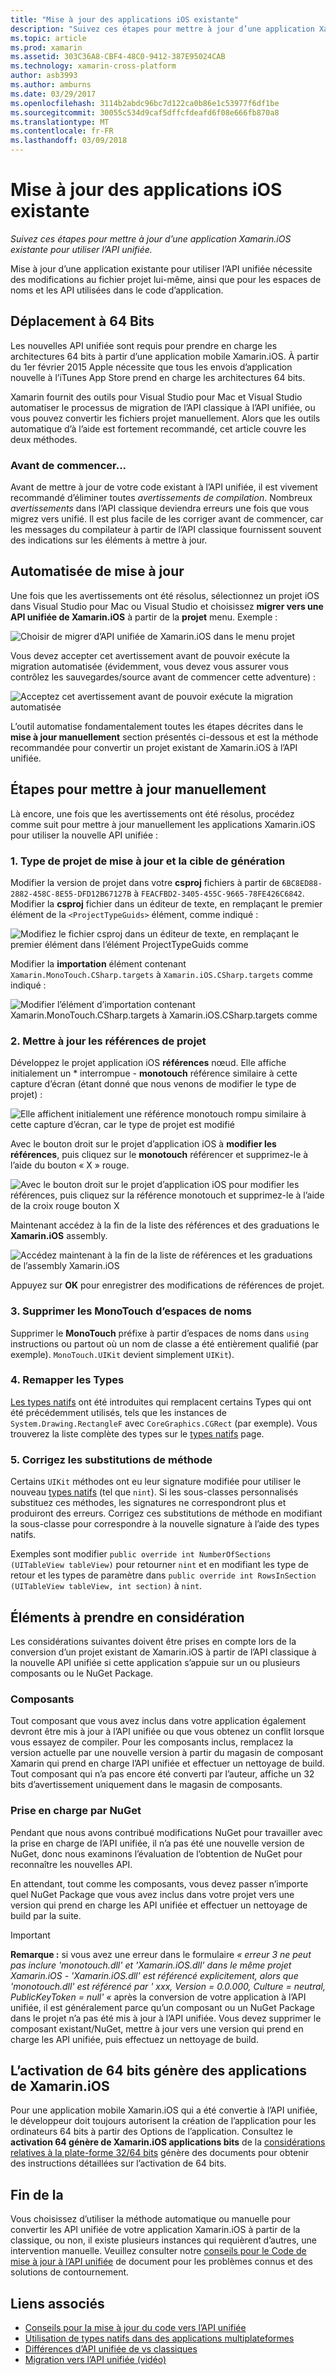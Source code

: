 ```yaml
---
title: "Mise à jour des applications iOS existante"
description: "Suivez ces étapes pour mettre à jour d’une application Xamarin.iOS existante pour utiliser l’API unifiée."
ms.topic: article
ms.prod: xamarin
ms.assetid: 303C36A8-CBF4-48C0-9412-387E95024CAB
ms.technology: xamarin-cross-platform
author: asb3993
ms.author: amburns
ms.date: 03/29/2017
ms.openlocfilehash: 3114b2abdc96bc7d122ca0b86e1c53977f6df1be
ms.sourcegitcommit: 30055c534d9caf5dffcfdeafd6f08e666fb870a8
ms.translationtype: MT
ms.contentlocale: fr-FR
ms.lasthandoff: 03/09/2018
---
```

# <a name="updating-existing-ios-apps"></a>Mise à jour des applications iOS existante

_Suivez ces étapes pour mettre à jour d’une application Xamarin.iOS existante pour utiliser l’API unifiée._

Mise à jour d’une application existante pour utiliser l’API unifiée nécessite des modifications au fichier projet lui-même, ainsi que pour les espaces de noms et les API utilisées dans le code d’application.

## <a name="the-road-to-64-bits"></a>Déplacement à 64 Bits

Les nouvelles API unifiée sont requis pour prendre en charge les architectures 64 bits à partir d’une application mobile Xamarin.iOS. À partir du 1er février 2015 Apple nécessite que tous les envois d’application nouvelle à l’iTunes App Store prend en charge les architectures 64 bits.

Xamarin fournit des outils pour Visual Studio pour Mac et Visual Studio automatiser le processus de migration de l’API classique à l’API unifiée, ou vous pouvez convertir les fichiers projet manuellement. Alors que les outils automatique d’à l’aide est fortement recommandé, cet article couvre les deux méthodes.

### <a name="before-you-start"></a>Avant de commencer...

Avant de mettre à jour de votre code existant à l’API unifiée, il est vivement recommandé d’éliminer toutes *avertissements de compilation*. Nombreux *avertissements* dans l’API classique deviendra erreurs une fois que vous migrez vers unifié. Il est plus facile de les corriger avant de commencer, car les messages du compilateur à partir de l’API classique fournissent souvent des indications sur les éléments à mettre à jour.

## <a name="automated-updating"></a>Automatisée de mise à jour

Une fois que les avertissements ont été résolus, sélectionnez un projet iOS dans Visual Studio pour Mac ou Visual Studio et choisissez **migrer vers une API unifiée de Xamarin.iOS** à partir de la **projet** menu. Exemple :

![](updating-ios-apps-images/beta-tool1.png "Choisir de migrer d’API unifiée de Xamarin.iOS dans le menu projet")

Vous devez accepter cet avertissement avant de pouvoir exécute la migration automatisée (évidemment, vous devez vous assurer vous contrôlez les sauvegardes/source avant de commencer cette adventure) :

![](updating-ios-apps-images/beta-tool2.png "Acceptez cet avertissement avant de pouvoir exécute la migration automatisée")

L’outil automatise fondamentalement toutes les étapes décrites dans le **mise à jour manuellement** section présentés ci-dessous et est la méthode recommandée pour convertir un projet existant de Xamarin.iOS à l’API unifiée.

## <a name="steps-to-update-manually"></a>Étapes pour mettre à jour manuellement

Là encore, une fois que les avertissements ont été résolus, procédez comme suit pour mettre à jour manuellement les applications Xamarin.iOS pour utiliser la nouvelle API unifiée :

### <a name="1-update-project-type--build-target"></a>1. Type de projet de mise à jour et la cible de génération

Modifier la version de projet dans votre **csproj** fichiers à partir de `6BC8ED88-2882-458C-8E55-DFD12B67127B` à `FEACFBD2-3405-455C-9665-78FE426C6842`. Modifier la **csproj** fichier dans un éditeur de texte, en remplaçant le premier élément de la `<ProjectTypeGuids>` élément, comme indiqué :

![](updating-ios-apps-images/csproj.png "Modifiez le fichier csproj dans un éditeur de texte, en remplaçant le premier élément dans l’élément ProjectTypeGuids comme")

Modifier la **importation** élément contenant `Xamarin.MonoTouch.CSharp.targets` à `Xamarin.iOS.CSharp.targets` comme indiqué :

![](updating-ios-apps-images/csproj2.png "Modifier l’élément d’importation contenant Xamarin.MonoTouch.CSharp.targets à Xamarin.iOS.CSharp.targets comme")

### <a name="2-update-project-references"></a>2. Mettre à jour les références de projet

Développez le projet application iOS **références** nœud. Elle affiche initialement un * interrompue - **monotouch** référence similaire à cette capture d’écran (étant donné que nous venons de modifier le type de projet) :

![](updating-ios-apps-images/references.png "Elle affichent initialement une référence monotouch rompu similaire à cette capture d’écran, car le type de projet est modifié")

Avec le bouton droit sur le projet d’application iOS à **modifier les références**, puis cliquez sur le **monotouch** référencer et supprimez-le à l’aide du bouton « X » rouge.

![](updating-ios-apps-images/references-delete-monotouch-sml.png "Avec le bouton droit sur le projet d’application iOS pour modifier les références, puis cliquez sur la référence monotouch et supprimez-le à l’aide de la croix rouge bouton X")

Maintenant accédez à la fin de la liste des références et des graduations le **Xamarin.iOS** assembly.

![](updating-ios-apps-images/references-add-xamarinios-sml.png "Accédez maintenant à la fin de la liste de références et les graduations de l’assembly Xamarin.iOS")

Appuyez sur **OK** pour enregistrer des modifications de références de projet.

### <a name="3-remove-monotouch-from-namespaces"></a>3. Supprimer les MonoTouch d’espaces de noms

Supprimer le **MonoTouch** préfixe à partir d’espaces de noms dans `using` instructions ou partout où un nom de classe a été entièrement qualifié (par exemple). `MonoTouch.UIKit` devient simplement `UIKit`).

### <a name="4-remap-types"></a>4. Remapper les Types

[Les types natifs](~/cross-platform/macios/nativetypes.md) ont été introduites qui remplacent certains Types qui ont été précédemment utilisés, tels que les instances de `System.Drawing.RectangleF` avec `CoreGraphics.CGRect` (par exemple). Vous trouverez la liste complète des types sur le [types natifs](~/cross-platform/macios/nativetypes.md) page.

### <a name="5-fix-method-overrides"></a>5. Corrigez les substitutions de méthode

Certains `UIKit` méthodes ont eu leur signature modifiée pour utiliser le nouveau [types natifs](~/cross-platform/macios/nativetypes.md) (tel que `nint`). Si les sous-classes personnalisés substituez ces méthodes, les signatures ne correspondront plus et produiront des erreurs. Corrigez ces substitutions de méthode en modifiant la sous-classe pour correspondre à la nouvelle signature à l’aide des types natifs.

Exemples sont modifier `public override int NumberOfSections (UITableView tableView)` pour retourner `nint` et en modifiant les type de retour et les types de paramètre dans `public override int RowsInSection (UITableView tableView, int section)` à `nint`.

## <a name="considerations"></a>Éléments à prendre en considération

Les considérations suivantes doivent être prises en compte lors de la conversion d’un projet existant de Xamarin.iOS à partir de l’API classique à la nouvelle API unifiée si cette application s’appuie sur un ou plusieurs composants ou le NuGet Package.

### <a name="components"></a>Composants

Tout composant que vous avez inclus dans votre application également devront être mis à jour à l’API unifiée ou que vous obtenez un conflit lorsque vous essayez de compiler. Pour les composants inclus, remplacez la version actuelle par une nouvelle version à partir du magasin de composant Xamarin qui prend en charge l’API unifiée et effectuer un nettoyage de build. Tout composant qui n’a pas encore été converti par l’auteur, affiche un 32 bits d’avertissement uniquement dans le magasin de composants.

### <a name="nuget-support"></a>Prise en charge par NuGet

Pendant que nous avons contribué modifications NuGet pour travailler avec la prise en charge de l’API unifiée, il n’a pas été une nouvelle version de NuGet, donc nous examinons l’évaluation de l’obtention de NuGet pour reconnaître les nouvelles API.

En attendant, tout comme les composants, vous devez passer n’importe quel NuGet Package que vous avez inclus dans votre projet vers une version qui prend en charge les API unifiée et effectuer un nettoyage de build par la suite.

> [!IMPORTANT]
> **Remarque :** si vous avez une erreur dans le formulaire _« erreur 3 ne peut pas inclure 'monotouch.dll' et 'Xamarin.iOS.dll' dans le même projet Xamarin.iOS - 'Xamarin.iOS.dll' est référencé explicitement, alors que 'monotouch.dll' est référencé par ' xxx, Version = 0.0.000, Culture = neutral, PublicKeyToken = null' «_ après la conversion de votre application à l’API unifiée, il est généralement parce qu’un composant ou un NuGet Package dans le projet n’a pas été mis à jour à l’API unifiée. Vous devez supprimer le composant existant/NuGet, mettre à jour vers une version qui prend en charge les API unifiée, puis effectuez un nettoyage de build.

## <a name="enabling-64-bit-builds-of-xamarinios-apps"></a>L’activation de 64 bits génère des applications de Xamarin.iOS

Pour une application mobile Xamarin.iOS qui a été convertie à l’API unifiée, le développeur doit toujours autorisent la création de l’application pour les ordinateurs 64 bits à partir des Options de l’application. Consultez le **activation 64 génère de Xamarin.iOS applications bits** de la [considérations relatives à la plate-forme 32/64 bits](~/cross-platform/macios/32-and-64/index.md#enable-64) génère des documents pour obtenir des instructions détaillées sur l’activation de 64 bits.

## <a name="finishing-up"></a>Fin de la

Vous choisissez d’utiliser la méthode automatique ou manuelle pour convertir les API unifiée de votre application Xamarin.iOS à partir de la classique, ou non, il existe plusieurs instances qui requièrent d’autres, une intervention manuelle. Veuillez consulter notre [conseils pour le Code de mise à jour à l’API unifiée](~/cross-platform/macios/unified/updating-tips.md) de document pour les problèmes connus et des solutions de contournement.

## <a name="related-links"></a>Liens associés

- [Conseils pour la mise à jour du code vers l’API unifiée](~/cross-platform/macios/unified/updating-tips.md)
- [Utilisation de types natifs dans des applications multiplateformes](~/cross-platform/macios/native-types-cross-platform.md)
- [Différences d’API unifiée de vs classiques](https://developer.xamarin.com/releases/ios/api_changes/classic-vs-unified-8.6.0/)
- [Migration vers l’API unifiée (vidéo)](http://university.xamarin.com/lightninglectures/migrating-to-the-unified-api)
